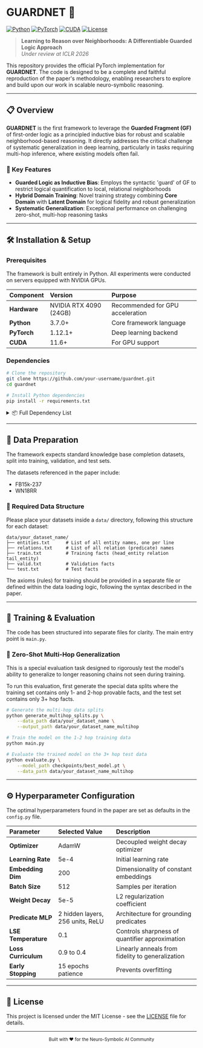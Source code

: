 # GUARDNET 🧠

[![Python](https://img.shields.io/badge/Python-3.7%2B-blue.svg)](https://www.python.org/downloads/)
[![PyTorch](https://img.shields.io/badge/PyTorch-1.12%2B-red.svg)](https://pytorch.org/)
[![CUDA](https://img.shields.io/badge/CUDA-11.6%2B-green.svg)](https://developer.nvidia.com/cuda-toolkit)
[![License](https://img.shields.io/badge/License-MIT-yellow.svg)](LICENSE)

> **Learning to Reason over Neighborhoods: A Differentiable Guarded Logic Approach**  
> *Under review at ICLR 2026*

This repository provides the official PyTorch implementation for **GUARDNET**. The code is designed to be a complete and faithful reproduction of the paper's methodology, enabling researchers to explore and build upon our work in scalable neuro-symbolic reasoning.

---

## 📋 Overview

**GUARDNET** is the first framework to leverage the **Guarded Fragment (GF)** of first-order logic as a principled inductive bias for robust and scalable neighborhood-based reasoning. It directly addresses the critical challenge of systematic generalization in deep learning, particularly in tasks requiring multi-hop inference, where existing models often fail.

### 🎯 Key Features

- **Guarded Logic as Inductive Bias**: Employs the syntactic 'guard' of GF to restrict logical quantification to local, relational neighborhoods
- **Hybrid Domain Training**: Novel training strategy combining **Core Domain** with **Latent Domain** for logical fidelity and robust generalization
- **Systematic Generalization**: Exceptional performance on challenging zero-shot, multi-hop reasoning tasks

---

## 🛠️ Installation & Setup

### Prerequisites

The framework is built entirely in Python. All experiments were conducted on servers equipped with NVIDIA GPUs.

| Component | Version | Purpose |
|:----------|:--------|:--------|
| **Hardware** | NVIDIA RTX 4090 (24GB) | Recommended for GPU acceleration |
| **Python** | 3.7.0+ | Core framework language |
| **PyTorch** | 1.12.1+ | Deep learning backend |
| **CUDA** | 11.6+ | For GPU support |

### Dependencies
```bash
# Clone the repository
git clone https://github.com/your-username/guardnet.git
cd guardnet

# Install Python dependencies
pip install -r requirements.txt
```

<details>
<summary>📦 Full Dependency List</summary>

```
torch>=1.12.1
numpy>=1.21.0
pandas>=1.1.3
matplotlib>=3.3.2
scikit-learn>=0.24.0
tqdm>=4.62.0
loguru>=0.6.0
pyparsing>=3.0.6
```

</details>

---

## 🔧 Data Preparation

The framework expects standard knowledge base completion datasets, split into training, validation, and test sets. 

The datasets referenced in the paper include:

- FB15k-237
- WN18RR

### 📁 Required Data Structure

Please place your datasets inside a `data/` directory, following this structure for each dataset:
```
data/your_dataset_name/
├── entities.txt      # List of all entity names, one per line
├── relations.txt     # List of all relation (predicate) names
├── train.txt         # Training facts (head_entity relation tail_entity)
├── valid.txt         # Validation facts
└── test.txt          # Test facts
```

The axioms (rules) for training should be provided in a separate file or defined within the data loading logic, following the syntax described in the paper.

---

## 🚀 Training & Evaluation

The code has been structured into separate files for clarity. The main entry point is `main.py`.

### 🧪 Zero-Shot Multi-Hop Generalization

This is a special evaluation task designed to rigorously test the model's ability to generalize to longer reasoning chains not seen during training.

To run this evaluation, first generate the special data splits where the training set contains only 1- and 2-hop provable facts, and the test set contains only 3+ hop facts.
```bash
# Generate the multi-hop data splits
python generate_multihop_splits.py \
    --data_path data/your_dataset_name \
    --output_path data/your_dataset_name_multihop

# Train the model on the 1-2 hop training data
python main.py

# Evaluate the trained model on the 3+ hop test data
python evaluate.py \
    --model_path checkpoints/best_model.pt \
    --data_path data/your_dataset_name_multihop
```

---

## ⚙️ Hyperparameter Configuration

The optimal hyperparameters found in the paper are set as defaults in the `config.py` file.

| Parameter | Selected Value | Description |
|:----------|:--------------|:------------|
| **Optimizer** | AdamW | Decoupled weight decay optimizer |
| **Learning Rate** | 5e-4 | Initial learning rate |
| **Embedding Dim** | 200 | Dimensionality of constant embeddings |
| **Batch Size** | 512 | Samples per iteration |
| **Weight Decay** | 5e-5 | L2 regularization coefficient |
| **Predicate MLP** | 2 hidden layers, 256 units, ReLU | Architecture for grounding predicates |
| **LSE Temperature** | 0.1 | Controls sharpness of quantifier approximation |
| **Loss Curriculum** | 0.9 to 0.4 | Linearly anneals from fidelity to generalization |
| **Early Stopping** | 15 epochs patience | Prevents overfitting |

---

## 📄 License

This project is licensed under the MIT License - see the [LICENSE](LICENSE) file for details.

---

<div align="center">
  <sub>Built with ❤️ for the Neuro-Symbolic AI Community</sub>
</div>
